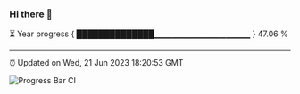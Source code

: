 ### Hi there 👋

⏳ Year progress { ██████████████▁▁▁▁▁▁▁▁▁▁▁▁▁▁▁▁ } 47.06 %

---

⏰ Updated on Wed, 21 Jun 2023 18:20:53 GMT

![Progress Bar CI](https://github.com/ZhaoGui/ZhaoGui/workflows/Progress%20Bar%20CI/badge.svg)
